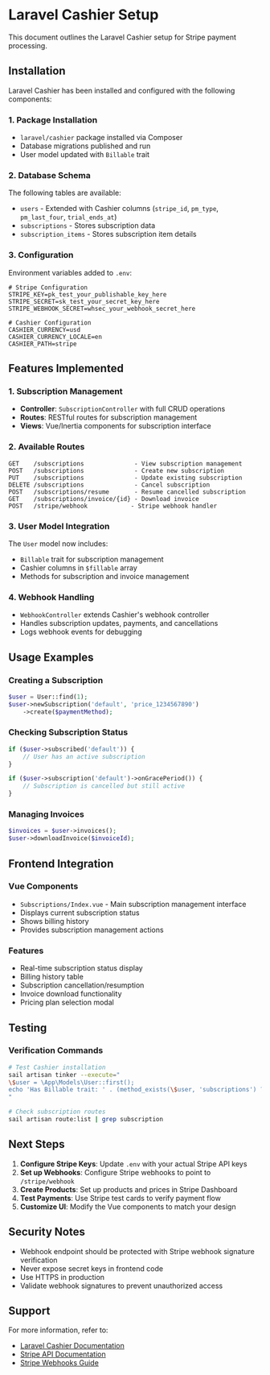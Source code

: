 # Laravel Cashier Setup

This document outlines the Laravel Cashier setup for Stripe payment processing.

## Installation

Laravel Cashier has been installed and configured with the following components:

### 1. Package Installation
- `laravel/cashier` package installed via Composer
- Database migrations published and run
- User model updated with `Billable` trait

### 2. Database Schema
The following tables are available:
- `users` - Extended with Cashier columns (`stripe_id`, `pm_type`, `pm_last_four`, `trial_ends_at`)
- `subscriptions` - Stores subscription data
- `subscription_items` - Stores subscription item details

### 3. Configuration
Environment variables added to `.env`:
```env
# Stripe Configuration
STRIPE_KEY=pk_test_your_publishable_key_here
STRIPE_SECRET=sk_test_your_secret_key_here
STRIPE_WEBHOOK_SECRET=whsec_your_webhook_secret_here

# Cashier Configuration
CASHIER_CURRENCY=usd
CASHIER_CURRENCY_LOCALE=en
CASHIER_PATH=stripe
```

## Features Implemented

### 1. Subscription Management
- **Controller**: `SubscriptionController` with full CRUD operations
- **Routes**: RESTful routes for subscription management
- **Views**: Vue/Inertia components for subscription interface

### 2. Available Routes
```
GET    /subscriptions              - View subscription management
POST   /subscriptions              - Create new subscription
PUT    /subscriptions              - Update existing subscription
DELETE /subscriptions              - Cancel subscription
POST   /subscriptions/resume       - Resume cancelled subscription
GET    /subscriptions/invoice/{id} - Download invoice
POST   /stripe/webhook            - Stripe webhook handler
```

### 3. User Model Integration
The `User` model now includes:
- `Billable` trait for subscription management
- Cashier columns in `$fillable` array
- Methods for subscription and invoice management

### 4. Webhook Handling
- `WebhookController` extends Cashier's webhook controller
- Handles subscription updates, payments, and cancellations
- Logs webhook events for debugging

## Usage Examples

### Creating a Subscription
```php
$user = User::find(1);
$user->newSubscription('default', 'price_1234567890')
    ->create($paymentMethod);
```

### Checking Subscription Status
```php
if ($user->subscribed('default')) {
    // User has an active subscription
}

if ($user->subscription('default')->onGracePeriod()) {
    // Subscription is cancelled but still active
}
```

### Managing Invoices
```php
$invoices = $user->invoices();
$user->downloadInvoice($invoiceId);
```

## Frontend Integration

### Vue Components
- `Subscriptions/Index.vue` - Main subscription management interface
- Displays current subscription status
- Shows billing history
- Provides subscription management actions

### Features
- Real-time subscription status display
- Billing history table
- Subscription cancellation/resumption
- Invoice download functionality
- Pricing plan selection modal

## Testing

### Verification Commands
```bash
# Test Cashier installation
sail artisan tinker --execute="
\$user = \App\Models\User::first();
echo 'Has Billable trait: ' . (method_exists(\$user, 'subscriptions') ? 'Yes' : 'No');
"

# Check subscription routes
sail artisan route:list | grep subscription
```

## Next Steps

1. **Configure Stripe Keys**: Update `.env` with your actual Stripe API keys
2. **Set up Webhooks**: Configure Stripe webhooks to point to `/stripe/webhook`
3. **Create Products**: Set up products and prices in Stripe Dashboard
4. **Test Payments**: Use Stripe test cards to verify payment flow
5. **Customize UI**: Modify the Vue components to match your design

## Security Notes

- Webhook endpoint should be protected with Stripe webhook signature verification
- Never expose secret keys in frontend code
- Use HTTPS in production
- Validate webhook signatures to prevent unauthorized access

## Support

For more information, refer to:
- [Laravel Cashier Documentation](https://laravel.com/docs/cashier)
- [Stripe API Documentation](https://stripe.com/docs/api)
- [Stripe Webhooks Guide](https://stripe.com/docs/webhooks)
